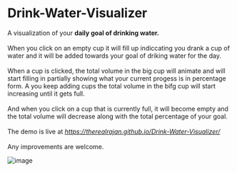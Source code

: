 # Drink-Water-Visualizer
A  visualization of your **daily goal of drinking water.** <br><br>
When you click on an empty cup it will fill up indiccating you drank a cup of water and it will be added towards your goal of driking water for the day. <br><br>
When a cup is clicked, the total volume in the big cup will animate and will start filling in partially showing what your current progess is in percentage form.
A you keep adding cups the total volume in the bifg cup will start increasing until it gets full. <br><br>
And when you click on a cup that is currently full, it will become empty and the total volume will decrease along with the total percentage of your goal. <br><br>
The demo is live at *https://therealrajan.github.io/Drink-Water-Visualizer/* <br><br>
Any improvements are welcome.

![image](https://user-images.githubusercontent.com/22878736/128484733-b36b6360-17f8-49c7-b631-6eea7782d1c0.png)

